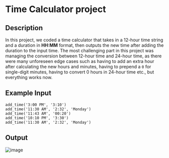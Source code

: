 # Time Calculator project

## Description
In this project, we coded a time calculator that takes in a 12-hour time string and a duration in **HH:MM** format, then outputs the new time after adding the duration to the input time.
The most challenging part in this project was managing the conversion between 12-hour time and 24-hour time, as there were many unforeseen edge cases such as having to add an extra hour
after calculating the new hours and minutes, having to prepend a `0` for single-digit minutes, having to convert 0 hours in 24-hour time etc., but everything works now.

## Example Input
```
add_time('3:00 PM', '3:10')
add_time('11:30 AM', '2:32', 'Monday')
add_time('11:43 AM', '00:20')
add_time('10:10 PM', '3:30')
add_time('11:30 AM', '2:32', 'Monday')
```

## Output
![image](https://github.com/user-attachments/assets/ad25e567-dc87-4c18-a9d9-5e122ebc8363)
